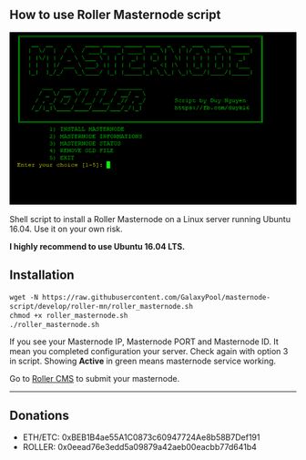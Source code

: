 ## How to use Roller Masternode script

![banner](https://raw.githubusercontent.com/GalaxyPool/masternode-script/master/roller-mn/image/banner.png)

Shell script to install a Roller Masternode on a Linux server running Ubuntu 16.04. Use it on your own risk.

**I highly recommend to use Ubuntu 16.04 LTS.**

## Installation

```
wget -N https://raw.githubusercontent.com/GalaxyPool/masternode-script/develop/roller-mn/roller_masternode.sh
chmod +x roller_masternode.sh
./roller_masternode.sh
```
If you see your Masternode IP, Masternode PORT and Masternode ID. It mean you completed configuration your server.
Check again with option 3 in script. Showing **Active** in green means masternode service working.

Go to [Roller CMS](http://wallet.roller.today) to submit your masternode.

----------------------------------------

## Donations

  * ETH/ETC: 0xBEB1B4ae55A1C0873c60947724Ae8b58B7Def191
  * ROLLER: 0x0eead76e3edd5a09879a42aeb00eacbb77d641b4

